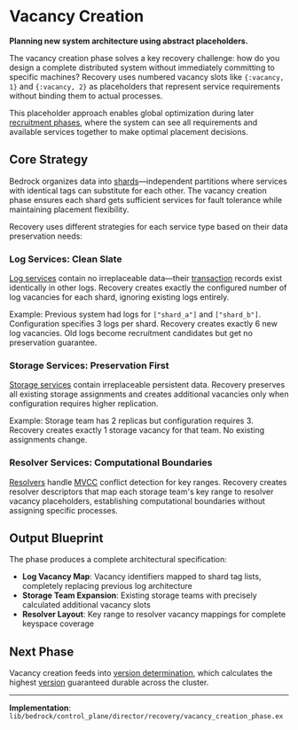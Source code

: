 # Vacancy Creation

**Planning new system architecture using abstract placeholders.**

The vacancy creation phase solves a key recovery challenge: how do you design a complete distributed system without immediately committing to specific machines? Recovery uses numbered vacancy slots like `{:vacancy, 1}` and `{:vacancy, 2}` as placeholders that represent service requirements without binding them to actual processes.

This placeholder approach enables global optimization during later [recruitment phases](log-recruitment.md), where the system can see all requirements and available services together to make optimal placement decisions.

## Core Strategy

Bedrock organizes data into [shards](../../glossary.md#shard)—independent partitions where services with identical tags can substitute for each other. The vacancy creation phase ensures each shard gets sufficient services for fault tolerance while maintaining placement flexibility.

Recovery uses different strategies for each service type based on their data preservation needs:

### Log Services: Clean Slate

[Log services](../../components/data-plane/log.md) contain no irreplaceable data—their [transaction](../../quick-reads/transactions.md) records exist identically in other logs. Recovery creates exactly the configured number of log vacancies for each shard, ignoring existing logs entirely.

Example: Previous system had logs for `["shard_a"]` and `["shard_b"]`. Configuration specifies 3 logs per shard. Recovery creates exactly 6 new log vacancies. Old logs become recruitment candidates but get no preservation guarantee.

### Storage Services: Preservation First

[Storage services](../../components/data-plane/storage.md) contain irreplaceable persistent data. Recovery preserves all existing storage assignments and creates additional vacancies only when configuration requires higher replication.

Example: Storage team has 2 replicas but configuration requires 3. Recovery creates exactly 1 storage vacancy for that team. No existing assignments change.

### Resolver Services: Computational Boundaries

[Resolvers](../../components/control-plane/resolver.md) handle [MVCC](../../glossary.md#multi-version-concurrency-control) conflict detection for key ranges. Recovery creates resolver descriptors that map each storage team's key range to resolver vacancy placeholders, establishing computational boundaries without assigning specific processes.

## Output Blueprint

The phase produces a complete architectural specification:

- **Log Vacancy Map**: Vacancy identifiers mapped to shard tag lists, completely replacing previous log architecture
- **Storage Team Expansion**: Existing storage teams with precisely calculated additional vacancy slots
- **Resolver Layout**: Key range to resolver vacancy mappings for complete keyspace coverage

## Next Phase

Vacancy creation feeds into [version determination](version-determination.md), which calculates the highest [version](../../glossary.md#version) guaranteed durable across the cluster.

---

**Implementation**: `lib/bedrock/control_plane/director/recovery/vacancy_creation_phase.ex`
